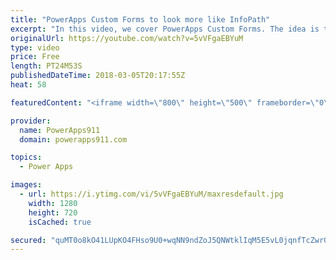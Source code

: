 ```yaml
---
title: "PowerApps Custom Forms to look more like InfoPath"
excerpt: "In this video, we cover PowerApps Custom Forms. The idea is to show you some tips and tricks to make the forms look more like InfoPath. You will also learn some of the tricks for making app building easier. Finally, we cover PowerApps Security trimming. Too much fun.  PowerApps documentation on Color"
originalUrl: https://youtube.com/watch?v=5vVFgaEBYuM
type: video
price: Free
length: PT24M53S
publishedDateTime: 2018-03-05T20:17:55Z
heat: 58

featuredContent: "<iframe width=\"800\" height=\"500\" frameborder=\"0\" src=\"https://www.youtube.com/embed/5vVFgaEBYuM\" allow=\"accelerometer; autoplay; encrypted-media; gyroscope; picture-in-picture\" allowfullscreen></iframe>"

provider:
  name: PowerApps911
  domain: powerapps911.com

topics:
  - Power Apps

images:
  - url: https://i.ytimg.com/vi/5vVFgaEBYuM/maxresdefault.jpg
    width: 1280
    height: 720
    isCached: true

secured: "quMT0o8kO41LUpKO4FHso9U0+wqNN9ndZoJ5QNWtklIqM5E5vL0jqnfTcZwrGHd6+01qs5Z8JPB0znPa2PPpYTTahOPkuTKVtQAP0fPm25PoEntA7Yme6RRcJfYELMnmXubWJvWg2SlSgcbyuvTMMknbV/SJec7wIcccQCm7JvyHQgBcULTcFAsjPMhjdJdDFKx0vBiQvD01PdCwYUnP0AObZwz/3Ip42dOLARgjFZK9BO1bHzEmIARv6NYLiJqzxfU7GmBYxRPnT3iXaPdlmA/QKv7ypErYkXr+9MVg8C+1qIQ1NPhlIOsl8o3jcWwuaKN4ZRQtUbekSc/nQOkWdcOzeCh9cwcjNaikIyIJKI/NZq1J/rPEIuR9W3YpJItq4cqfRuFtYIK0XKoYFLsuPVFhyr3c/bBO2dZcMEMIw+A=;SxubiEDz+YvMw0Eqlt3OEQ=="
---
```


